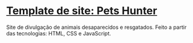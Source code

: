 # <a href="https://amandams09.github.io/temp_petsHunter/">Template de site: Pets Hunter</a>
Site de divulgação de animais desaparecidos e resgatados.
Feito a partir das tecnologias: HTML, CSS e JavaScript.
